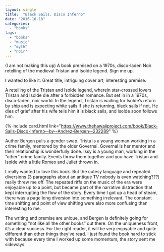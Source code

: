 ```yaml
---
layout: single
title:  "Black Sails, Disco Inferno"
date: "2016-10-18"
categories: 
  - "books"
tags: 
  - "books"
  - "music"
  - "myth"
  - "noir"
---
```


(I am not making this up) A book premised on a 1970s, disco-laden Noir retelling of the medieval Tristan and Isolde legend. Sign me up.

I wanted to like it. Great title, intriguing cover art, interesting premise.

A retelling of the Tristan and Isolde legend, wherein star-crossed lovers Tristan and Isolde die after a forbidden romance. But set in in a 1970s, disco-laden, noir world. In the legend, Tristan is waiting for Isolde’s return by ship and is expecting white sails if she is returning, black sails if not. He dies of grief after his wife tells him it is black sails, and Isolde soon follows him.

{% include card.html link="https://www.thehawaiiproject.com/book/Black-Sails-Disco-Inferno--by--Andrez-Bergen--232289" %}

Author Bergen pulls a gender swap. Trista is a young woman working in a crime family, mentored by the older Governal. Governal is her mentor and their relationship is wonderfully done. Issy is a young man, working in the “other” crime family. Events throw them together and you have Tristan and Isolde with a little Romeo and Juliet thrown in.

I really wanted to love this book. But the cutesy language and repeated diversions (3 paragraphs about an antique TV nobody is even watching???) really threw me off. The repeated riffs on the music of the era were enjoyable up to a point, but became part of the narrative distraction that kept interrupting the flow of the story. Every time I got up a head of steam, there was a page long diversion into something irrelevant. The constant time shifting and point of view shifting were also more confusing than interesting to me.

The writing and premise are unique, and Bergen is definitely going for something “not like all the other books” out there. On the uniqueness front, it’s a clear success. For the right reader, it will be very enjoyable and quite different than other things they’ve read. I just found the book hard to stick with because every time I worked up some momentum, the story sent me sideways.
